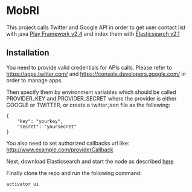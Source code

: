 MobRI
=====

This project calls Twitter and Google API in order to get user contact list with java [Play Framework v2.4](https://playframework.com/) and index them with [Elasticsearch v2.1](https://www.elastic.co/)

Installation
------------

You need to provide valid credentials for APIs calls. Please refer to https://apps.twitter.com/ and https://console.developers.google.com/ in order to manage apps.

Then specify them by environment variables which should be called PROVIDER_KEY and PROVIDER_SECRET where the provider is either GOOGLE or TWITTER, or create a twitter.json file as the following:

    {
        "key": "yourkey",
        "secret": "yoursecret"
    }
    
You also need to set authorized callbacks url like: http://www.example.com/providerCallback

Next, download Elasticsearch and start the node as described [here](https://www.elastic.co/guide/en/elasticsearch/reference/current/_installation.html)

Finally clone the repo and run the following command:

    activator ui